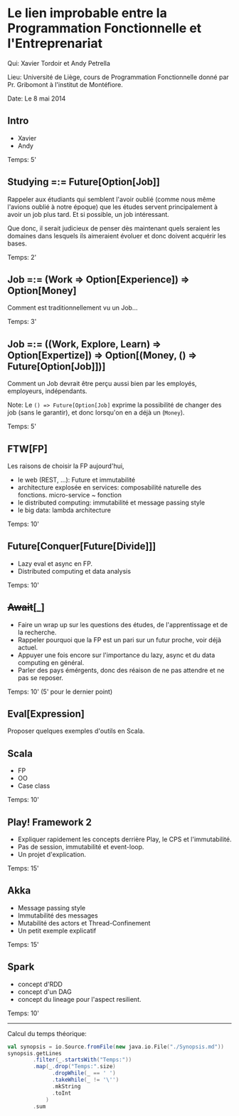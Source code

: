Le lien improbable entre la Programmation Fonctionnelle et l'Entreprenariat
===========================================================================
Qui: Xavier Tordoir et Andy Petrella

Lieu: Université de Liège, cours de Programmation Fonctionnelle donné par Pr. Gribomont à l'institut de Montéfiore.

Date: Le 8 mai 2014

Intro
-----
* Xavier
* Andy

Temps: 5'

Studying =:= Future[Option[Job]]
--------------------------------
Rappeler aux étudiants qui semblent l'avoir oublié (comme nous même l'avions oublié à notre époque) que les études servent principalement à avoir un job plus tard. Et si possible, un job intéressant.

Que donc, il serait judicieux de penser dès maintenant quels seraient les domaines dans lesquels ils aimeraient évoluer et donc doivent acquérir les bases.

Temps: 2'

Job =:= (Work => Option[Experience]) => Option[Money]
-----------------------------------------------------
Comment est traditionnellement vu un Job...

Temps: 3'

Job =:= ((Work, Explore, Learn) => Option[Expertize]) => Option[(Money, () => Future[Option[Job]])]
-------------------------------------------------------------------------------------
Comment un Job devrait être perçu aussi bien par les employés, employeurs, indépendants.

Note: Le `() => Future[Option[Job]` exprime la possibilité de changer des job (sans le garantir), et donc lorsqu'on en a déjà un (`Money`).


Temps: 5'


FTW[FP]
-------
Les raisons de choisir la FP aujourd'hui,
* le web (REST, ...): Future et immutabilité
* architecture explosée en services: composabilité naturelle des fonctions. micro-service ~ fonction
* le distributed computing: immutabilité et message passing style
* le big data: lambda architecture

Temps: 10'

Future[Conquer[Future[Divide]]]
--------------------------------
* Lazy eval et async en FP.
* Distributed computing et data analysis 

Temps: 10'

~~Await~~[_]
------------
* Faire un wrap up sur les questions des études, de l'apprentissage et de la recherche.
* Rappeler pourquoi que la FP est un pari sur un futur proche, voir déjà actuel.
* Appuyer une fois encore sur l'importance du lazy, async et du data computing en général.
* Parler des pays émérgents, donc des réaison de ne pas attendre et ne pas se reposer.

Temps: 10' (5' pour le dernier point)

Eval[Expression]
----------------
Proposer quelques exemples d'outils en Scala.

## Scala
* FP
* OO
* Case class

Temps: 10'

## Play! Framework 2
* Expliquer rapidement les concepts derrière Play, le CPS et l'immutabilité.
* Pas de session, immutabilité et event-loop.
* Un projet d'explication.

Temps: 15'

## Akka
* Message passing style
* Immutabilité des messages
* Mutabilité des actors et Thread-Confinement
* Un petit exemple explicatif

Temps: 15'

## Spark
* concept d'RDD
* concept d'un DAG
* concept du lineage pour l'aspect resilient.

Temps: 10'

___

Calcul du temps théorique:

```scala
val synopsis = io.Source.fromFile(new java.io.File("./Synopsis.md"))
synopsis.getLines
        .filter(_.startsWith("Temps:"))
        .map(_.drop("Temps:".size)
              .dropWhile(_ == ' ')
              .takeWhile(_ != '\'')
              .mkString
              .toInt
            )
        .sum
```





